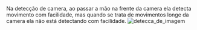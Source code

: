 Na detecção de camera, ao passar a mão na frente da camera ela detecta movimento com facilidade, mas quando se trata de movimentos longe da camera ela não está detectando com facilidade. 
![detecca_de_imagem]([ex6/deteccao_movimento.png](https://github.com/Pedro1p0/OpenCV/blob/main/ex6/deteccao_movimento.png)https://github.com/Pedro1p0/OpenCV/blob/main/ex6/deteccao_movimento.png)

